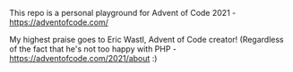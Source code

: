This repo is a personal playground for Advent of Code 2021 -
https://adventofcode.com/

My highest praise goes to Eric Wastl, Advent of Code creator! (Regardless of
the fact that he's not too happy with PHP - https://adventofcode.com/2021/about
:)
